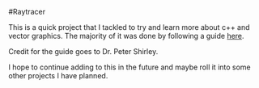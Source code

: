 #Raytracer

This is a quick project that I tackled to try and learn more about c++ and vector graphics.  The majority of it was done by following a guide [here](https://www.amazon.ca/Ray-Tracing-Weekend-Minibooks-Book-ebook/dp/B01B5AODD8).

Credit for the guide goes to Dr. Peter Shirley.

I hope to continue adding to this in the future and maybe roll it into some other projects I have planned.  

